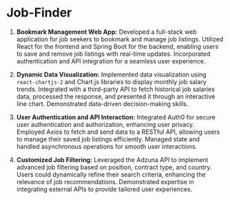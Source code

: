 # Job-Finder
1. **Bookmark Management Web App:**
   Developed a full-stack web application for job seekers to bookmark and manage job listings. Utilized React for the frontend and Spring Boot for the backend, enabling users to save and remove job listings with real-time updates. Incorporated authentication and API integration for a seamless user experience.

2. **Dynamic Data Visualization:**
   Implemented data visualization using `react-chartjs-2` and Chart.js libraries to display monthly job salary trends. Integrated with a third-party API to fetch historical job salaries data, processed the response, and presented it through an interactive line chart. Demonstrated data-driven decision-making skills.

3. **User Authentication and API Interaction:**
   Integrated Auth0 for secure user authentication and authorization, enhancing user privacy. Employed Axios to fetch and send data to a RESTful API, allowing users to manage their saved job listings efficiently. Managed state and handled asynchronous operations for smooth user interactions.

4. **Customized Job Filtering:**
   Leveraged the Adzuna API to implement advanced job filtering based on position, contract type, and country. Users could dynamically refine their search criteria, enhancing the relevance of job recommendations. Demonstrated expertise in integrating external APIs to provide tailored user experiences.
